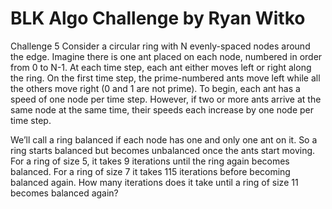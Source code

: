 BLK Algo Challenge by Ryan Witko
================
Challenge 5
Consider a circular ring with N evenly-spaced nodes around the edge.  Imagine there is one ant placed on each node, numbered in order from 0 to N-1.  At each time step, each ant either moves left or right along the ring.  On the first time step, the prime-numbered ants move left while all the others move right (0 and 1 are not prime).  To begin, each ant has a speed of one node per time step.  However, if two or more ants arrive at the same node at the same time, their speeds each increase by one node per time step.

We’ll call a ring balanced if each node has one and only one ant on it.  So a ring starts balanced but becomes unbalanced once the ants start moving.  For a ring of size 5, it takes 9 iterations until the ring again becomes balanced.  For a ring of size 7 it takes 115 iterations before becoming balanced again.  How many iterations does it take until a ring of size 11 becomes balanced again?
